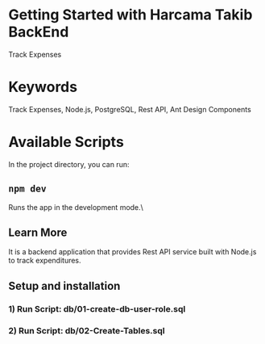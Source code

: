 # Getting Started with Harcama Takib BackEnd

Track Expenses

# Keywords
Track Expenses, Node.js, PostgreSQL, Rest API, Ant Design Components

# Available Scripts

In the project directory, you can run:

## `npm dev`

Runs the app in the development mode.\

## Learn More

It is a backend application that provides Rest API service built with Node.js to track expenditures.

## Setup and installation

### 1) Run Script: db/01-create-db-user-role.sql

### 2) Run Script: db/02-Create-Tables.sql

